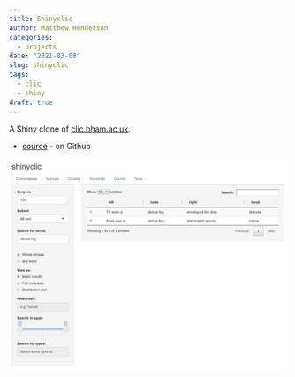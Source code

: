 ```yaml
---
title: Shinyclic
author: Matthew Henderson
categories:
  - projects
date: "2021-03-08"
slug: shinyclic
tags:
  - clic
  - shiny
draft: true
---
```


A Shiny clone of [clic.bham.ac.uk](https://clic.bham.ac.uk).

* [source](https://github.com/MHenderson/shinyclic) - on Github

![](screenshot.png)
